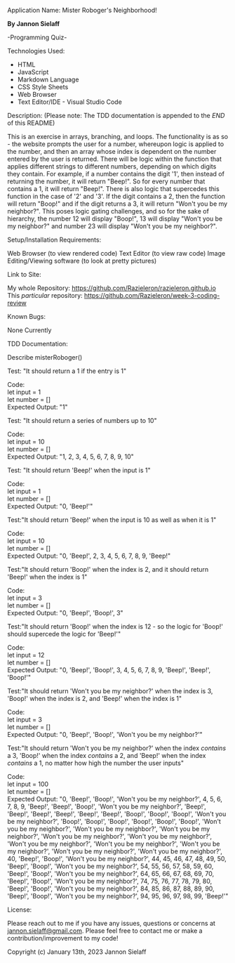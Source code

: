 Application Name: Mister Roboger's Neighborhood!

<strong>By Jannon Sielaff</strong>

-Programming Quiz-

Technologies Used:

* HTML
* JavaScript
* Markdown Language
* CSS Style Sheets
* Web Browser
* Text Editor/IDE - Visual Studio Code

Description: (Please note: The TDD documentation is appended to the *END* of this README)

This is an exercise in arrays, branching, and loops.  The functionality is as so - the website prompts the user for a number, whereupon logic is applied to the number, and then an array whose index is dependent on the number entered by the user is returned.  There will be logic within the function that applies different strings to different numbers, depending on which digits they contain.  For example, if a number contains the digit '1', then instead of returning the number, it will return "Beep!".  So for every number that contains a 1, it will return "Beep!".  There is also logic that supercedes this function in the case of '2' and '3'.  If the digit contains a 2, then the function will return "Boop!" and if the digit returns a 3, it will return "Won't you be my neighbor?".  This poses logic gating challenges, and so for the sake of hierarchy, the number 12 will display "Boop!", 13 will display "Won't you be my neighbor?" and number 23 will display "Won't you be my neighbor?".   

Setup/Installation Requirements:

Web Browser (to view rendered code)
Text Editor (to view raw code)
Image Editing/Viewing software (to look at pretty pictures)

Link to Site:

My whole Repository: https://github.com/Razieleron/razieleron.github.io
This *particular* repository: https://github.com/Razieleron/week-3-coding-review

Known Bugs:

None Currently

TDD Documentation:

Describe misterRoboger()

Test: "It should return a 1 if the entry is 1"

Code:<br>
let input = 1<br>
let number = []<br>
Expected Output: "1"


Test: "It should return a series of numbers up to 10"

Code:<br>
let input = 10<br>
let number = []<br>
Expected Output: "1, 2, 3, 4, 5, 6, 7, 8, 9, 10"


Test: "It should return 'Beep!' when the input is 1"

Code:<br>
let input = 1<br>
let number = []<br>
Expected Output: "0, 'Beep!'" 


Test:"It should return 'Beep!' when the input is 10 as well as when it is 1"

Code:<br>
let input = 10<br>
let number = []<br>
Expected Output: "0, 'Beep!', 2, 3, 4, 5, 6, 7, 8, 9, 'Beep!"


Test:"It should return 'Boop!' when the index is 2, and it should return 'Beep!' 
when the index is 1"

Code:<br>
let input = 3<br>
let number = []<br>
Expected Output: "0, 'Beep!', 'Boop!', 3"


Test:"It should return 'Boop!' when the index is 12 - so the logic for 'Boop!' 
should supercede the logic for 'Beep!'"

Code:<br>
let input = 12<br>
let number = []<br>
Expected Output: "0, 'Beep!', 'Boop!', 3, 4, 5, 6, 7, 8, 9, 'Beep!', 'Beep!', 'Boop!'"


Test:"It should return 'Won't you be my neighbor?' when the index is 3, 'Boop!' when the index is 2, and 'Beep!' when the index is 1" 

Code:<br>
let input = 3<br>
let number = []<br>
Expected Output: "0, 'Beep!', 'Boop!', 'Won't you be my neighbor?'"


Test:"It should return 'Won't you be my neighbor?' when the index *contains* a 3, 'Boop!' when the index *contains* a 2, and 'Beep!' when the index *contains* a 1, no matter how high the number the user inputs"

Code:<br>
let input = 100<br>
let number = []<br>
Expected Output: "0, 'Beep!', 'Boop!', 'Won't you be my neighbor?', 4, 5, 6, 7, 8, 9, 'Beep!', 'Beep!', 'Boop!', 'Won't you be my neighbor?', 'Beep!', 'Beep!', 'Beep!', 'Beep!', 'Beep!', 'Beep!', 'Boop!', 'Boop!', 'Boop!', 'Won't you be my neighbor?', 'Boop!', 'Boop!', 'Boop!', 'Boop!', 'Boop!', 'Boop!', 'Won't you be my neighbor?', 'Won't you be my neighbor?', 'Won't you be my neighbor?', 'Won't you be my neighbor?', 'Won't you be my neighbor?', 'Won't you be my neighbor?', 'Won't you be my neighbor?', 'Won't you be my neighbor?', 'Won't you be my neighbor?', 'Won't you be my neighbor?', 40, 'Beep!', 'Boop!', 'Won't you be my neighbor?', 44, 45, 46, 47, 48, 49, 50, 'Beep!', 'Boop!', 'Won't you be my neighbor?', 54, 55, 56, 57, 58, 59, 60, 'Beep!', 'Boop!', 'Won't you be my neighbor?', 64, 65, 66, 67, 68, 69, 70, 'Beep!', 'Boop!', 'Won't you be my neighbor?', 74, 75, 76, 77, 78, 79, 80, 'Beep!', 'Boop!', 'Won't you be my neighbor?', 84, 85, 86, 87, 88, 89, 90, 'Beep!', 'Boop!', 'Won't you be my neighbor?', 94, 95, 96, 97, 98, 99, 'Beep!'"

License:

Please reach out to me if you have any issues, questions or concerns at jannon.sielaff@gmail.com.  Please feel free to contact me or make a contribution/improvement to my code!

Copyright (c) January 13th, 2023 Jannon Sielaff